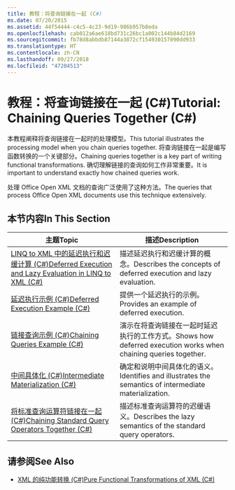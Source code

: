 ```yaml
---
title: 教程：将查询链接在一起 (C#)
ms.date: 07/20/2015
ms.assetid: 44f54444-c4c5-4c23-9d19-986b957b8eda
ms.openlocfilehash: cab012a6ae618bd731c26bc1a002c144b84d2169
ms.sourcegitcommit: fb78d8abbdb87144a3872cf154930157090dd933
ms.translationtype: HT
ms.contentlocale: zh-CN
ms.lasthandoff: 09/27/2018
ms.locfileid: "47204513"
---
```

# <a name="tutorial-chaining-queries-together-c"></a><span data-ttu-id="d845e-102">教程：将查询链接在一起 (C#)</span><span class="sxs-lookup"><span data-stu-id="d845e-102">Tutorial: Chaining Queries Together (C#)</span></span>
<span data-ttu-id="d845e-103">本教程阐释将查询链接在一起时的处理模型。</span><span class="sxs-lookup"><span data-stu-id="d845e-103">This tutorial illustrates the processing model when you chain queries together.</span></span> <span data-ttu-id="d845e-104">将查询链接在一起是编写函数转换的一个关键部分。</span><span class="sxs-lookup"><span data-stu-id="d845e-104">Chaining queries together is a key part of writing functional transformations.</span></span> <span data-ttu-id="d845e-105">确切理解链接的查询如何工作非常重要。</span><span class="sxs-lookup"><span data-stu-id="d845e-105">It is important to understand exactly how chained queries work.</span></span>  
  
 <span data-ttu-id="d845e-106">处理 Office Open XML 文档的查询广泛使用了这种方法。</span><span class="sxs-lookup"><span data-stu-id="d845e-106">The queries that process Office Open XML documents use this technique extensively.</span></span>  
  
## <a name="in-this-section"></a><span data-ttu-id="d845e-107">本节内容</span><span class="sxs-lookup"><span data-stu-id="d845e-107">In This Section</span></span>  
  
|<span data-ttu-id="d845e-108">主题</span><span class="sxs-lookup"><span data-stu-id="d845e-108">Topic</span></span>|<span data-ttu-id="d845e-109">描述</span><span class="sxs-lookup"><span data-stu-id="d845e-109">Description</span></span>|  
|-----------|-----------------|  
|[<span data-ttu-id="d845e-110">LINQ to XML 中的延迟执行和迟缓计算 (C#)</span><span class="sxs-lookup"><span data-stu-id="d845e-110">Deferred Execution and Lazy Evaluation in LINQ to XML (C#)</span></span>](../../../../csharp/programming-guide/concepts/linq/deferred-execution-and-lazy-evaluation-in-linq-to-xml.md)|<span data-ttu-id="d845e-111">描述延迟执行和迟缓计算的概念。</span><span class="sxs-lookup"><span data-stu-id="d845e-111">Describes the concepts of deferred execution and lazy evaluation.</span></span>|  
|[<span data-ttu-id="d845e-112">延迟执行示例 (C#)</span><span class="sxs-lookup"><span data-stu-id="d845e-112">Deferred Execution Example (C#)</span></span>](../../../../csharp/programming-guide/concepts/linq/deferred-execution-example.md)|<span data-ttu-id="d845e-113">提供一个延迟执行的示例。</span><span class="sxs-lookup"><span data-stu-id="d845e-113">Provides an example of deferred execution.</span></span>|  
|[<span data-ttu-id="d845e-114">链接查询示例 (C#)</span><span class="sxs-lookup"><span data-stu-id="d845e-114">Chaining Queries Example (C#)</span></span>](../../../../csharp/programming-guide/concepts/linq/chaining-queries-example.md)|<span data-ttu-id="d845e-115">演示在将查询链接在一起时延迟执行的工作方式。</span><span class="sxs-lookup"><span data-stu-id="d845e-115">Shows how deferred execution works when chaining queries together.</span></span>|  
|[<span data-ttu-id="d845e-116">中间具体化 (C#)</span><span class="sxs-lookup"><span data-stu-id="d845e-116">Intermediate Materialization (C#)</span></span>](../../../../csharp/programming-guide/concepts/linq/intermediate-materialization.md)|<span data-ttu-id="d845e-117">确定和说明中间具体化的语义。</span><span class="sxs-lookup"><span data-stu-id="d845e-117">Identifies and illustrates the semantics of intermediate materialization.</span></span>|  
|[<span data-ttu-id="d845e-118">将标准查询运算符链接在一起 (C#)</span><span class="sxs-lookup"><span data-stu-id="d845e-118">Chaining Standard Query Operators Together (C#)</span></span>](../../../../csharp/programming-guide/concepts/linq/chaining-standard-query-operators-together.md)|<span data-ttu-id="d845e-119">描述标准查询运算符的迟缓语义。</span><span class="sxs-lookup"><span data-stu-id="d845e-119">Describes the lazy semantics of the standard query operators.</span></span>|  
  
## <a name="see-also"></a><span data-ttu-id="d845e-120">请参阅</span><span class="sxs-lookup"><span data-stu-id="d845e-120">See Also</span></span>

- [<span data-ttu-id="d845e-121">XML 的纯功能转换 (C#)</span><span class="sxs-lookup"><span data-stu-id="d845e-121">Pure Functional Transformations of XML (C#)</span></span>](../../../../csharp/programming-guide/concepts/linq/pure-functional-transformations-of-xml.md)
